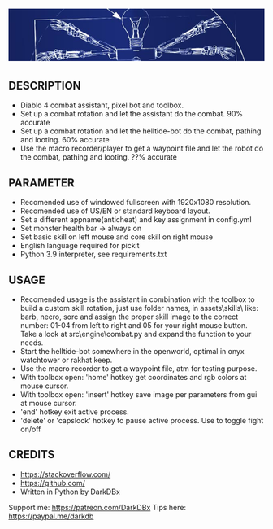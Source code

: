 # <img src="assets/layout/mmorpg_helper_title.png">

## DESCRIPTION
- Diablo 4 combat assistant, pixel bot and toolbox.
- Set up a combat rotation and let the assistant do the combat. 90% accurate
- Set up a combat rotation and let the helltide-bot do the combat, pathing and looting. 60% accurate
- Use the macro recorder/player to get a waypoint file and let the robot do the combat, pathing and looting. ??% accurate


## PARAMETER
- Recomended use of windowed fullscreen with 1920x1080 resolution.
- Recomended use of US/EN or standard keyboard layout.
- Set a different appname(anticheat) and key assignment in config.yml
- Set monster health bar -> always on
- Set basic skill on left mouse and core skill on right mouse
- English language required for pickit
- Python 3.9 interpreter, see requirements.txt


## USAGE
- Recomended usage is the assistant in combination with the toolbox to build a custom skill rotation,
    just use folder names, in assets\skills\ like: barb, necro, sorc and assign the proper skill image
    to the correct number: 01-04 from left to right and 05 for your right mouse button.
    Take a look at src\engine\combat.py and expand the function to your needs.
- Start the helltide-bot somewhere in the openworld, optimal in onyx watchtower or rakhat keep.
- Use the macro recorder to get a waypoint file, atm for testing purpose.
- With toolbox open: 'home' hotkey get coordinates and rgb colors at mouse cursor.
- With toolbox open: 'insert' hotkey save image per parameters from gui at mouse cursor.
- 'end' hotkey exit active process.
- 'delete' or 'capslock' hotkey to pause active process. Use to toggle fight on/off


## CREDITS
- https://stackoverflow.com/
- https://github.com/
- Written in Python by DarkDBx


Support me: https://patreon.com/DarkDBx
Tips here: https://paypal.me/darkdb

